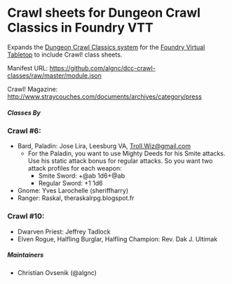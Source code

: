 # Crawl sheets for Dungeon Crawl Classics in Foundry VTT

Expands the [Dungeon Crawl Classics system](https://github.com/cyface/foundryvtt-dcc/) for the [Foundry Virtual Tabletop](https://foundryvtt.com) to include Crawl! class sheets.

Manifest URL: https://github.com/algnc/dcc-crawl-classes/raw/master/module.json

Crawl! Magazine: http://www.straycouches.com/documents/archives/category/press

##### Classes By
### Crawl #6:
* Bard, Paladin: Jose Lira, Leesburg VA, Troll.Wiz@gmail.com
  * For the Paladin, you want to use Mighty Deeds for his Smite attacks. Use his static attack bonus for regular attacks. So you want two attack profiles for each weapon:
    * Smite Sword: +@ab    1d6+@ab
    * Regular Sword: +1 1d6
* Gnome: Yves Larochelle (sheriffharry)
* Ranger: Raskal, theraskalrpg.blogspot.fr

### Crawl #10:
* Dwarven Priest: Jeffrey Tadlock
* Elven Rogue, Halfling Burglar, Halfling Champion: Rev. Dak J. Ultimak

##### Maintainers
* Christian Ovsenik (@algnc) 

